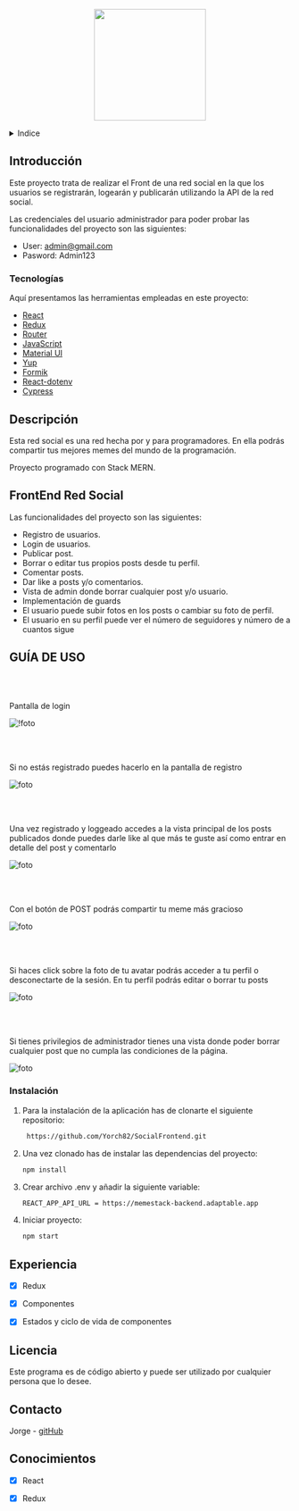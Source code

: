 <!-- LOGO -->

<p align="center">
  <img width="200" height="200" src='./public/assets/logo.png'>
</p>

<!-- INDICE -->
<details>
  <summary>Indice</summary>
  <ol>
    <li>
      <a href="#introducción">Introducción</a>
      <ul>
        <li><a href="#descripción">Tecnologías</a></li>
      </ul>
    </li>
    <li>
      <a href="#descripción-del-proyecto">Descripción del proyecto</a>
      <ul>
        <li><a href="#instalación">Instalación</a></li>
      </ul>
    </li>    
    <li><a href="#licencia">Licencia</a></li>
    <li><a href="#contacto">Contacto</a></li>
    <li><a href="#conocimientos">Conocimientos</a></li>
  </ol>
</details>

<!-- SOBRE EL PROYECTO -->

## Introducción

Este proyecto trata de realizar el Front de una red social en la que los usuarios se registrarán, logearán y publicarán utilizando la API de la red social.

Las credenciales del usuario administrador para poder probar las funcionalidades del proyecto son las siguientes:

 - User: admin@gmail.com
 - Pasword: Admin123

### Tecnologías

Aquí presentamos las herramientas empleadas en este proyecto:

- [React](https://es.reactjs.org/)
- [Redux](https://es.redux.js.org/)
- [Router](https://reactrouter.com/)
- [JavaScript](https://developer.mozilla.org/es/docs/Web/JavaScript)
- [Material UI](https://mui.com)
- [Yup](https://www.npmjs.com/package/yup)
- [Formik](https://formik.org/)
- [React-dotenv](https://www.npmjs.com/package/react-dotenv)
- [Cypress](https://www.cypress.io/)

<!-- DESCRIPCION -->

## Descripción

Esta red social es una red hecha por y para programadores. En ella podrás compartir tus mejores memes del mundo de la programación. 

Proyecto programado con Stack MERN.

## FrontEnd Red Social

Las funcionalidades del proyecto son las siguientes:
- Registro de usuarios.
- Login de usuarios.
- Publicar post.
- Borrar o editar tus propios posts desde tu perfil.
- Comentar posts.
- Dar like a posts y/o comentarios.
- Vista de admin donde borrar cualquier post y/o usuario.
- Implementación de guards
- El usuario puede subir fotos en los posts o cambiar su foto de perfil.
- El usuario en su perfil puede ver el número de seguidores y número de a cuantos sigue


## GUÍA DE USO

<br><br>

Pantalla de login


![!foto](./src/assets/login.png)


<br><br>

Si no estás registrado puedes hacerlo en la pantalla de registro

![foto](./src/assets/register.png)

<br><br>

Una vez registrado y loggeado accedes a la vista principal de los posts publicados donde puedes darle like al que más te guste así como entrar en detalle del post y comentarlo

![foto](./src/assets/mainpost.png)


<br><br>
 
 Con el botón de POST podrás compartir tu meme más gracioso

![foto](./src/assets/post.png)

<br><br>

Si haces click sobre la foto de tu avatar podrás acceder a tu perfil o desconectarte de la sesión. En tu perfil podrás editar o borrar tu posts

![foto](./src/assets/profile1.png)

<br><br>

Si tienes privilegios de administrador tienes una vista donde poder borrar cualquier post que no cumpla las condiciones de la página.

![foto](./src/assets/admin.png)



### Instalación

1. Para la instalación de la aplicación has de clonarte el siguiente repositorio:

   ```sh
    https://github.com/Yorch82/SocialFrontend.git
   ```

2. Una vez clonado has de instalar las dependencias del proyecto:
   ```sh
   npm install
   ```
4. Crear archivo .env y añadir la siguiente variable:

    ```sh
    REACT_APP_API_URL = https://memestack-backend.adaptable.app
    ```
3. Iniciar proyecto:
    ```sh
    npm start
   ```
<!-- ROADMAP -->

## Experiencia

- [x] Redux
- [x] Componentes
- [x] Estados y ciclo de vida de componentes


<!-- LICENCIA -->

## Licencia

Este programa es de código abierto y puede ser utilizado por cualquier persona que lo desee.

<!-- CONTACTO -->

## Contacto

Jorge - [gitHub](https://github.com/yorch82)

<!-- CONCOCIMIENTOS -->

## Conocimientos

- [x] React
- [x] Redux

